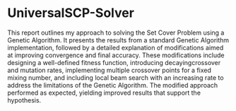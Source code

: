 # UniversalSCP-Solver

This report outlines my approach to solving the Set Cover Problem using a Genetic Algorithm. It presents the results from a standard Genetic Algorithm implementation, followed by a detailed explanation of modifications aimed at improving convergence and final accuracy. These modifications include designing a well-defined fitness function, introducing decayingcrossover and mutation rates, implementing multiple crossover points for a fixed mixing number, and including local beam search with an increasing rate to address the limitations of the Genetic Algorithm. The modified approach performed as expected, yielding improved results that support the hypothesis.
